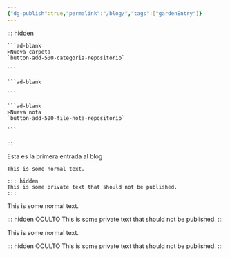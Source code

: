 ```yaml
---
{"dg-publish":true,"permalink":"/blog/","tags":["gardenEntry"]}
---
```



::: hidden

````ad-flex
```ad-blank
>Nueva carpeta
`button-add-500-categoria-repositorio`

```

```ad-blank

```

```ad-blank
>Nueva nota
`button-add-500-file-nota-repositorio`

```
````

:::

Esta es la primera entrada al blog

```
This is some normal text.

::: hidden
This is some private text that should not be published.
:::
```


This is some normal text.

::: hidden
OCULTO This is some private text that should not be published. 
:::

This is some normal text.

::: hidden
OCULTO This is some private text that should not be published. 
:::